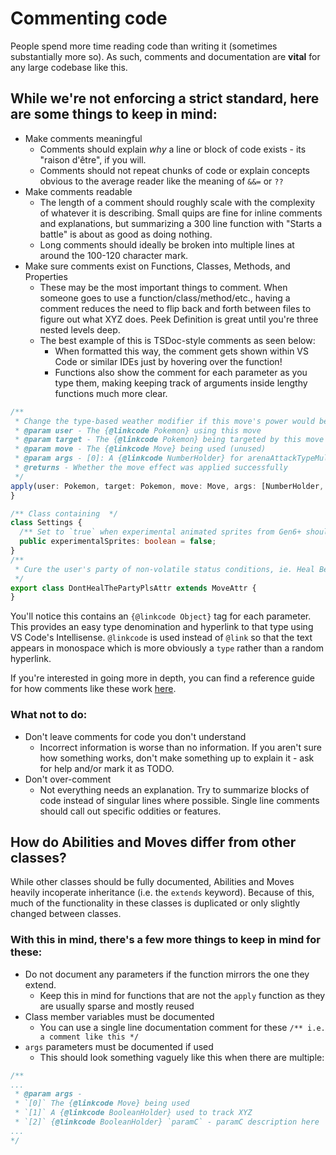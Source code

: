 # Commenting code

People spend more time reading code than writing it (sometimes substantially more so). As such, comments and documentation are **vital** for any large codebase like this.

## While we're not enforcing a strict standard, here are some things to keep in mind:
- Make comments meaningful
  - Comments should explain _why_ a line or block of code exists - its "raison d'être", if you will.
  - Comments should not repeat chunks of code or explain concepts obvious to the average reader like the meaning of `&&=` or `??`
- Make comments readable
  - The length of a comment should roughly scale with the complexity of whatever it is describing. Small quips are fine for inline comments and explanations, but summarizing a 300 line function with "Starts a battle" is about as good as doing nothing.
  - Long comments should ideally be broken into multiple lines at around the 100-120 character mark.
- Make sure comments exist on Functions, Classes, Methods, and Properties
  - These may be the most important things to comment. When someone goes to use a function/class/method/etc., having a comment reduces the need to flip back and forth between files to figure out what XYZ does. Peek Definition is great until you're three nested levels deep.
  - The best example of this is TSDoc-style comments as seen below:
    - When formatted this way, the comment gets shown within VS Code or similar IDEs just by hovering over the function!
    - Functions also show the comment for each parameter as you type them, making keeping track of arguments inside lengthy functions much more clear.

```ts
/**
 * Change the type-based weather modifier if this move's power would be reduced by it.
 * @param user - The {@linkcode Pokemon} using this move
 * @param target - The {@linkcode Pokemon} being targeted by this move
 * @param move - The {@linkcode Move} being used (unused)
 * @param args - [0]: A {@linkcode NumberHolder} for arenaAttackTypeMultiplier
 * @returns - Whether the move effect was applied successfully
 */
apply(user: Pokemon, target: Pokemon, move: Move, args: [NumberHolder, ...any]): boolean {
}

/** Class containing  */
class Settings {
  /** Set to `true` when experimental animated sprites from Gen6+ should be used */
  public experimentalSprites: boolean = false;
}
/**
 * Cure the user's party of non-volatile status conditions, ie. Heal Bell, Aromatherapy
 */
export class DontHealThePartyPlsAttr extends MoveAttr {
}

```
You'll notice this contains an `{@linkcode Object}` tag for each parameter. This provides an easy type denomination and hyperlink to that type using VS Code's Intellisense. `@linkcode` is used instead of `@link` so that the text appears in monospace which is more obviously a `type` rather than a random hyperlink.

If you're interested in going more in depth, you can find a reference guide for how comments like these work [here](https://tsdoc.org).

### What not to do:
- Don't leave comments for code you don't understand
  - Incorrect information is worse than no information. If you aren't sure how something works, don't make something up to explain it - ask for help and/or mark it as TODO.
- Don't over-comment
  - Not everything needs an explanation. Try to summarize blocks of code instead of singular lines where possible. Single line comments should call out specific oddities or features.

## How do Abilities and Moves differ from other classes?
While other classes should be fully documented, Abilities and Moves heavily incoperate inheritance (i.e. the `extends` keyword). Because of this, much of the functionality in these classes is duplicated or only slightly changed between classes.
### With this in mind, there's a few more things to keep in mind for these:
- Do not document any parameters if the function mirrors the one they extend.
  - Keep this in mind for functions that are not the `apply` function as they are usually sparse and mostly reused
- Class member variables must be documented
  - You can use a single line documentation comment for these `/** i.e. a comment like this */`
- `args` parameters must be documented if used
  - This should look something vaguely like this when there are multiple:
```ts
/**
...
 * @param args -
 * `[0]` The {@linkcode Move} being used
 * `[1]` A {@linkcode BooleanHolder} used to track XYZ
 * `[2]` {@linkcode BooleanHolder} `paramC` - paramC description here
...
*/
```
